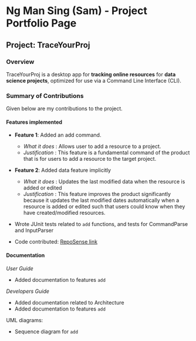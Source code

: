 # Ng Man Sing (Sam) - Project Portfolio Page

## Project: TraceYourProj

### Overview
TraceYourProj is a desktop app for **tracking online resources** for **data science projects**, optimized
for use via a Command Line Interface (CLI).

### Summary of Contributions
Given below are my contributions to the project.

#### Features implemented

* **Feature 1**: Added an add command.
    * <i>What it does</i> : Allows user to add a resource to a project.
    * <i>Justification</i> : This feature is a fundamental command of the product that is for users to add a resource to
  the target project.

* **Feature 2**: Added data feature implicitly
  * <i>What it does</i> : Updates the last modified data when the resource is added or edited
  * <i>Justification</i> : This feature improves the product significantly because it updates the last modified dates 
    automatically when a resource is added or edited such that users could know when they have created/modified 
    resources.

* Wrote JUnit tests related to `add` functions, and tests for CommandParse and InputParser

* Code contributed: [RepoSense link](https://nus-cs2113-ay2021s2.github.io/tp-dashboard/?search=NgManSing&sort=groupTitle&sortWithin=title&since=2021-03-05&timeframe=commit&mergegroup=&groupSelect=groupByRepos&breakdown=false)

#### Documentation

<i>User Guide</i>
* Added documentation to features `add`

<i>Developers Guide</i>
* Added documentation related to Architecture
* Added documentation to features `add`

UML diagrams:
* Sequence diagram for `add`